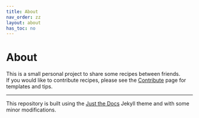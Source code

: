 ```yaml
---
title: About
nav_order: zz
layout: about
has_toc: no
---
```

# About

This is a small personal project to share some recipes between friends.<br>
If you would like to contribute recipes, please see the [Contribute](contribute) page for templates and tips.

---
This repository is built using the [Just the Docs](https://just-the-docs.github.io/just-the-docs/) Jekyll theme and with some minor modifications.